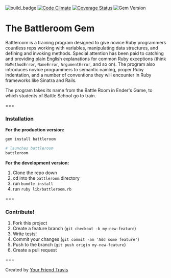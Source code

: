 ![build_badge](https://travis-ci.org/vanderhoop/battleroom.svg?branch=master)
[![Code Climate](https://codeclimate.com/github/vanderhoop/battleroom/badges/gpa.svg)](https://codeclimate.com/github/vanderhoop/battleroom)
[![Coverage Status](https://coveralls.io/repos/vanderhoop/battleroom/badge.png)](https://coveralls.io/r/vanderhoop/battleroom)
![Gem Version](http://img.shields.io/gem/v/battleroom.svg)

# The Battleroom Gem

Battleroom is a training program designed to give novice Ruby programmers countless reps working with variables, manipulating data structures, and defining and invoking methods. Special attention has been paid to catching and providing plain English explanations for common Ruby exceptions (think `NoMethodError`, `NameError`, `ArgumentError`, and so on). The program also introduces novice programmers to semantic naming, proper Ruby indentation, and a number of conventions they will encounter in Ruby frameworks like Sinatra and Rails.  

The program takes its name from the Battle Room in Ender's Game, to which students of Battle School go to train.

===

### Installation

__For the production version:__

```bash
gem install battleroom

# launches battleroom
battleroom
```

__For the development version:__

1. Clone the repo down
1. cd into the `battleroom` directory
1. run `bundle install`
1. run `ruby lib/battleroom.rb`

===

### Contribute!

1. Fork this project
2. Create a feature branch (`git checkout -b my-new-feature`)
3. Write tests!
4. Commit your changes (`git commit -am 'Add some feature'`)
5. Push to the branch (`git push origin my-new-feature`)
6. Create a pull request

===

Created by [Your Friend Travis](http://yourfriendtravis.com)
